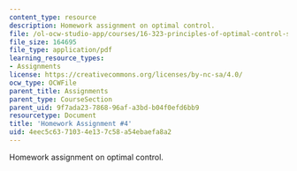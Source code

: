 ```yaml
---
content_type: resource
description: Homework assignment on optimal control.
file: /ol-ocw-studio-app/courses/16-323-principles-of-optimal-control-spring-2008/4eec5c6371034e137c58a54ebaefa8a2_assn4.pdf
file_size: 164695
file_type: application/pdf
learning_resource_types:
- Assignments
license: https://creativecommons.org/licenses/by-nc-sa/4.0/
ocw_type: OCWFile
parent_title: Assignments
parent_type: CourseSection
parent_uid: 9f7ada23-7868-96af-a3bd-b04f0efd6bb9
resourcetype: Document
title: 'Homework Assignment #4'
uid: 4eec5c63-7103-4e13-7c58-a54ebaefa8a2
---
```

Homework assignment on optimal control.